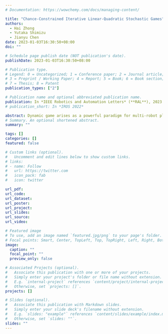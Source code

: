 ```yaml
---
# Documentation: https://wowchemy.com/docs/managing-content/

title: "Chance-Constrained Iterative Linear-Quadratic Stochastic Games"
authors:
  - Hai Zhong
  - Yutaka Shimizu
  - Jianyu Chen
date: 2023-01-03T16:30:50+08:00
doi: ""

# Schedule page publish date (NOT publication's date).
publishDate: 2023-01-03T16:30:50+08:00

# Publication type.
# Legend: 0 = Uncategorized; 1 = Conference paper; 2 = Journal article;
# 3 = Preprint / Working Paper; 4 = Report; 5 = Book; 6 = Book section;
# 7 = Thesis; 8 = Patent
publication_types: ["2"]

# Publication name and optional abbreviated publication name.
publication: In *IEEE Robotics and Automation Letters* (**RAL**), 2023
# publication_short: In *IROS 2022*

abstract: Dynamic game arises as a powerful paradigm for multi-robot planning, for which safety constraint satisfaction is crucial. Constrained stochastic games are of particular interest, as real-world robots need to operate and satisfy constraints under uncertainty. Existing methods for solving stochastic games handle chance constraints using exponential penalties with handtuned weights. However, finding a suitable penalty weight is nontrivial and requires trial and error. In this letter, we propose the chance-constrained iterative linear-quadratic stochastic games (CCILQGames) algorithm. CCILQGames solves chanceconstrained stochastic games using the augmented Lagrangian method. We evaluate our algorithm in three autonomous driving scenarios, including merge, intersection, and roundabout. Experimental results and Monte Carlo tests show that CCILQGames can generate safe and interactive strategies in stochastic environments.
# Summary. An optional shortened abstract.
summary: ""

tags: []
categories: []
featured: false

# Custom links (optional).
#   Uncomment and edit lines below to show custom links.
# links:
# - name: Follow
#   url: https://twitter.com
#   icon_pack: fab
#   icon: twitter

url_pdf:
url_code:
url_dataset:
url_poster:
url_project:
url_slides:
url_source:
url_video:

# Featured image
# To use, add an image named `featured.jpg/png` to your page's folder. 
# Focal points: Smart, Center, TopLeft, Top, TopRight, Left, Right, BottomLeft, Bottom, BottomRight.
image:
  caption: ""
  focal_point: ""
  preview_only: false

# Associated Projects (optional).
#   Associate this publication with one or more of your projects.
#   Simply enter your project's folder or file name without extension.
#   E.g. `internal-project` references `content/project/internal-project/index.md`.
#   Otherwise, set `projects: []`.
projects: []

# Slides (optional).
#   Associate this publication with Markdown slides.
#   Simply enter your slide deck's filename without extension.
#   E.g. `slides: "example"` references `content/slides/example/index.md`.
#   Otherwise, set `slides: ""`.
slides: ""
---
```

